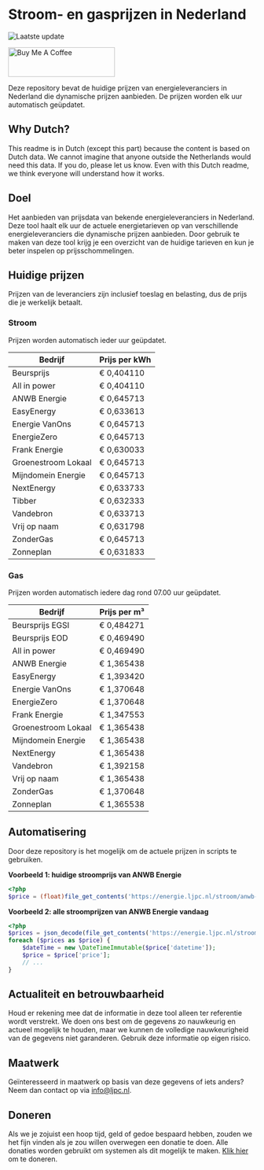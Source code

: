 # Stroom- en gasprijzen in Nederland

![Laatste update](https://img.shields.io/badge/laatste%20update-2025--01--20%2008%3A00%20CET-brightgreen)

<a href="https://www.buymeacoffee.com/Lars-" target="_blank"><img src="https://cdn.buymeacoffee.com/buttons/v2/default-orange.png" alt="Buy Me A Coffee" height="60" style="height: 60px !important;width: 217px !important;" ></a>

Deze repository bevat de huidige prijzen van energieleveranciers in Nederland die dynamische prijzen aanbieden. De prijzen worden elk uur automatisch geüpdatet.

## Why Dutch?

This readme is in Dutch (except this part) because the content is based on Dutch data. We cannot imagine that anyone outside the Netherlands would need this data. If you do, please let us know. Even with this Dutch readme, we think
everyone will understand how it works.

## Doel

Het aanbieden van prijsdata van bekende energieleveranciers in Nederland. Deze tool haalt elk uur de actuele energietarieven op van verschillende energieleveranciers die dynamische prijzen aanbieden. Door gebruik te maken van deze tool
krijg je een overzicht van de huidige tarieven en kun je beter inspelen op prijsschommelingen.

## Huidige prijzen

Prijzen van de leveranciers zijn inclusief toeslag en belasting, dus de prijs die je werkelijk betaalt.

### Stroom

Prijzen worden automatisch ieder uur geüpdatet.

 Bedrijf | Prijs per kWh 
---------|---------------
Beursprijs | € 0,404110
All in power | € 0,404110
ANWB Energie | € 0,645713
EasyEnergy | € 0,633613
Energie VanOns | € 0,645713
EnergieZero | € 0,645713
Frank Energie | € 0,630033
Groenestroom Lokaal | € 0,645713
Mijndomein Energie | € 0,645713
NextEnergy | € 0,633733
Tibber | € 0,632333
Vandebron | € 0,633713
Vrij op naam | € 0,631798
ZonderGas | € 0,645713
Zonneplan | € 0,631833


### Gas

Prijzen worden automatisch iedere dag rond 07.00 uur geüpdatet.

 Bedrijf | Prijs per m³ 
---------|--------------
Beursprijs EGSI | € 0,484271
Beursprijs EOD | € 0,469490
All in power | € 0,469490
ANWB Energie | € 1,365438
EasyEnergy | € 1,393420
Energie VanOns | € 1,370648
EnergieZero | € 1,370648
Frank Energie | € 1,347553
Groenestroom Lokaal | € 1,365438
Mijndomein Energie | € 1,365438
NextEnergy | € 1,365438
Vandebron | € 1,392158
Vrij op naam | € 1,365438
ZonderGas | € 1,370648
Zonneplan | € 1,365538


## Automatisering

Door deze repository is het mogelijk om de actuele prijzen in scripts te gebruiken.

**Voorbeeld 1: huidige stroomprijs van ANWB Energie**

```php
<?php
$price = (float)file_get_contents('https://energie.ljpc.nl/stroom/anwb-energie-nu.txt');

```

**Voorbeeld 2: alle stroomprijzen van ANWB Energie vandaag**

```php
<?php
$prices = json_decode(file_get_contents('https://energie.ljpc.nl/stroom/all-in-power-vandaag.json'),true);
foreach ($prices as $price) {
    $dateTime = new \DateTimeImmutable($price['datetime']);
    $price = $price['price'];
    // ...
}
```

## Actualiteit en betrouwbaarheid

Houd er rekening mee dat de informatie in deze tool alleen ter referentie wordt verstrekt. We doen ons best om de gegevens zo nauwkeurig en actueel mogelijk te houden, maar we kunnen de volledige nauwkeurigheid van de gegevens niet
garanderen. Gebruik deze informatie op eigen risico.

## Maatwerk

Geïnteresseerd in maatwerk op basis van deze gegevens of iets anders? Neem dan contact op
via [info@ljpc.nl](mailto:info@ljpc.nl?subject=Energie%20prijzen).

## Doneren

Als we je zojuist een hoop tijd, geld of gedoe bespaard hebben, zouden we het fijn vinden als je zou willen overwegen een
donatie te doen. Alle donaties worden gebruikt om systemen als dit mogelijk te
maken. [Klik hier](https://www.buymeacoffee.com/Lars-) om te doneren.
